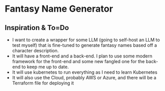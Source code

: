 # Fantasy Name Generator

## Inspiration & To=Do
- I want to create a wrapper for some LLM (going to self-host an LLM to test myself) that is fine-tuned to generate fantasy names based off a character description.
- It will have a front-end and a back-end. I plan to use some modern framework for the front-end and some new fangled one for the back-end to keep me up to date.
- It will use kubernetes to run everything as I need to learn Kubernetes
- It will also use the Cloud, probably AWS or Azure, and there will be a Terraform file for deploying it